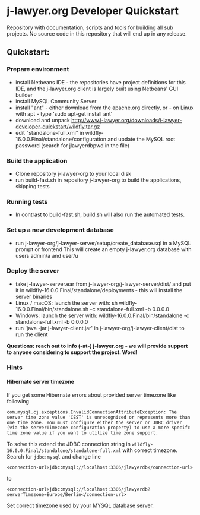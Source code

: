 # j-lawyer.org Developer Quickstart

Repository with documentation, scripts and tools for building all sub projects. No source code in this repository that will end up in any release.

## Quickstart: 
 
### Prepare environment

* install Netbeans IDE - the repositories have project definitions for this IDE, and the j-lawyer.org client is largely built using Netbeans' GUI builder
* install MySQL Community Server
* install "ant" - either download from the apache.org directly, or - on Linux with apt - type 'sudo apt-get install ant'
* download and unpack http://www.j-lawyer.org/downloads/j-lawyer-developer-quickstart/wildfly.tar.gz
* edit "standalone-full.xml" in wildfly-16.0.0.Final/standalone/configuration and update the MySQL root password (search for jlawyerdbpwd in the file)

### Build the application

* Clone repository j-lawyer-org to your local disk
* run build-fast.sh in repository j-lawyer-org to build the applications, skipping tests

### Running tests

* In contrast to build-fast.sh, build.sh will also run the automated tests.

### Set up a new development database

* run j-lawyer-org/j-lawyer-server/setup/create_database.sql in a MySQL prompt or frontend
This will create an empty j-lawyer.org database with users admin/a and user/u

### Deploy the server

* take j-lawyer-server.ear from j-lawyer-org/j-lawyer-server/dist/ and put it in wildfly-16.0.0.Final/standalone/deployments - this will install the server binaries
* Linux / macOS: launch the server with: sh wildfly-16.0.0.Final/bin/standalone.sh -c standalone-full.xml -b 0.0.0.0
* Windows: launch the server with: wildfly-16.0.0.Final/bin/standalone -c standalone-full.xml -b 0.0.0.0
* run 'java -jar j-lawyer-client.jar' in j-lawyer-org/j-lawyer-client/dist to run the client

**Questions: reach out to info (-at-) j-lawyer.org - we will provide support to anyone considering to support the project. Word!** 

### Hints

#### Hibernate server timezone

If you get some Hibernate errors about provided server timezone like following
```
com.mysql.cj.exceptions.InvalidConnectionAttributeException: The server time zone value 'CEST' is unrecognized or represents more than one time zone. You must configure either the server or JDBC driver (via the serverTimezone configuration property) to use a more specifc time zone value if you want to utilize time zone support. 
```
To solve this extend the JDBC connection string in ``wildfly-16.0.0.Final/standalone/standalone-full.xml`` with correct timezone. Search for ``jdbc:mysql`` and change line
```
<connection-url>jdbc:mysql://localhost:3306/jlawyerdb</connection-url>
```
to
```
<connection-url>jdbc:mysql://localhost:3306/jlawyerdb?serverTimezone=Europe/Berlin</connection-url>
```
Set correct timezone used by your MYSQL database server.
